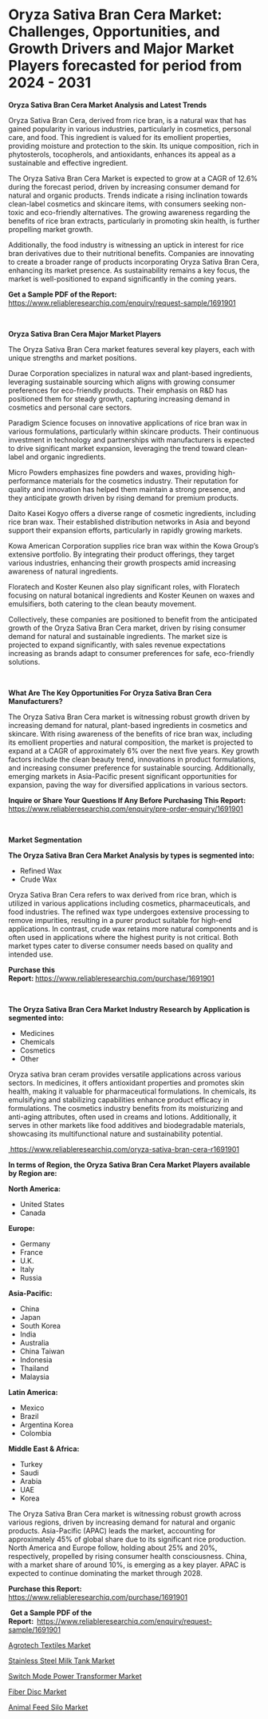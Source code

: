 <p><h1>Oryza Sativa Bran Cera Market: Challenges, Opportunities, and Growth Drivers and Major Market Players forecasted for period from 2024 - 2031</h1></p><p><strong>Oryza Sativa Bran Cera Market Analysis and Latest Trends</strong></p>
<p><p>Oryza Sativa Bran Cera, derived from rice bran, is a natural wax that has gained popularity in various industries, particularly in cosmetics, personal care, and food. This ingredient is valued for its emollient properties, providing moisture and protection to the skin. Its unique composition, rich in phytosterols, tocopherols, and antioxidants, enhances its appeal as a sustainable and effective ingredient.</p><p>The Oryza Sativa Bran Cera Market is expected to grow at a CAGR of 12.6% during the forecast period, driven by increasing consumer demand for natural and organic products. Trends indicate a rising inclination towards clean-label cosmetics and skincare items, with consumers seeking non-toxic and eco-friendly alternatives. The growing awareness regarding the benefits of rice bran extracts, particularly in promoting skin health, is further propelling market growth.</p><p>Additionally, the food industry is witnessing an uptick in interest for rice bran derivatives due to their nutritional benefits. Companies are innovating to create a broader range of products incorporating Oryza Sativa Bran Cera, enhancing its market presence. As sustainability remains a key focus, the market is well-positioned to expand significantly in the coming years.</p></p>
<p><strong>Get a Sample PDF of the Report:&nbsp;</strong> <a href="https://www.reliableresearchiq.com/enquiry/request-sample/1691901?utm_campaign=1257&utm_medium=2&utm_source=Github&utm_content=ia&utm_term=19102024&utm_id=oryza-sativa-bran-cera">https://www.reliableresearchiq.com/enquiry/request-sample/1691901</a></p>
<p>&nbsp;</p>
<p><strong>Oryza Sativa Bran Cera Major Market Players</strong></p>
<p><p>The Oryza Sativa Bran Cera market features several key players, each with unique strengths and market positions. </p><p>Durae Corporation specializes in natural wax and plant-based ingredients, leveraging sustainable sourcing which aligns with growing consumer preferences for eco-friendly products. Their emphasis on R&D has positioned them for steady growth, capturing increasing demand in cosmetics and personal care sectors.</p><p>Paradigm Science focuses on innovative applications of rice bran wax in various formulations, particularly within skincare products. Their continuous investment in technology and partnerships with manufacturers is expected to drive significant market expansion, leveraging the trend toward clean-label and organic ingredients.</p><p>Micro Powders emphasizes fine powders and waxes, providing high-performance materials for the cosmetics industry. Their reputation for quality and innovation has helped them maintain a strong presence, and they anticipate growth driven by rising demand for premium products.</p><p>Daito Kasei Kogyo offers a diverse range of cosmetic ingredients, including rice bran wax. Their established distribution networks in Asia and beyond support their expansion efforts, particularly in rapidly growing markets.</p><p>Kowa American Corporation supplies rice bran wax within the Kowa Group’s extensive portfolio. By integrating their product offerings, they target various industries, enhancing their growth prospects amid increasing awareness of natural ingredients.</p><p>Floratech and Koster Keunen also play significant roles, with Floratech focusing on natural botanical ingredients and Koster Keunen on waxes and emulsifiers, both catering to the clean beauty movement.</p><p>Collectively, these companies are positioned to benefit from the anticipated growth of the Oryza Sativa Bran Cera market, driven by rising consumer demand for natural and sustainable ingredients. The market size is projected to expand significantly, with sales revenue expectations increasing as brands adapt to consumer preferences for safe, eco-friendly solutions.</p></p>
<p>&nbsp;</p>
<p><strong>What Are The Key Opportunities For Oryza Sativa Bran Cera Manufacturers?</strong></p>
<p><p>The Oryza Sativa Bran Cera market is witnessing robust growth driven by increasing demand for natural, plant-based ingredients in cosmetics and skincare. With rising awareness of the benefits of rice bran wax, including its emollient properties and natural composition, the market is projected to expand at a CAGR of approximately 6% over the next five years. Key growth factors include the clean beauty trend, innovations in product formulations, and increasing consumer preference for sustainable sourcing. Additionally, emerging markets in Asia-Pacific present significant opportunities for expansion, paving the way for diversified applications in various sectors.</p></p>
<p><strong>Inquire or Share Your Questions If Any Before Purchasing This Report:</strong> <a href="https://www.reliableresearchiq.com/enquiry/pre-order-enquiry/1691901?utm_campaign=1257&utm_medium=2&utm_source=Github&utm_content=ia&utm_term=19102024&utm_id=oryza-sativa-bran-cera">https://www.reliableresearchiq.com/enquiry/pre-order-enquiry/1691901</a></p>
<p>&nbsp;</p>
<p><strong>Market Segmentation</strong></p>
<p><strong>The Oryza Sativa Bran Cera Market Analysis by types is segmented into:</strong></p>
<p><ul><li>Refined Wax</li><li>Crude Wax</li></ul></p>
<p><p>Oryza Sativa Bran Cera refers to wax derived from rice bran, which is utilized in various applications including cosmetics, pharmaceuticals, and food industries. The refined wax type undergoes extensive processing to remove impurities, resulting in a purer product suitable for high-end applications. In contrast, crude wax retains more natural components and is often used in applications where the highest purity is not critical. Both market types cater to diverse consumer needs based on quality and intended use.</p></p>
<p><strong>Purchase this Report:&nbsp;</strong><a href="https://www.reliableresearchiq.com/purchase/1691901?utm_campaign=1257&utm_medium=2&utm_source=Github&utm_content=ia&utm_term=19102024&utm_id=oryza-sativa-bran-cera">https://www.reliableresearchiq.com/purchase/1691901</a></p>
<p>&nbsp;</p>
<p><strong>The Oryza Sativa Bran Cera Market Industry Research by Application is segmented into:</strong></p>
<p><ul><li>Medicines</li><li>Chemicals</li><li>Cosmetics</li><li>Other</li></ul></p>
<p><p>Oryza sativa bran ceram provides versatile applications across various sectors. In medicines, it offers antioxidant properties and promotes skin health, making it valuable for pharmaceutical formulations. In chemicals, its emulsifying and stabilizing capabilities enhance product efficacy in formulations. The cosmetics industry benefits from its moisturizing and anti-aging attributes, often used in creams and lotions. Additionally, it serves in other markets like food additives and biodegradable materials, showcasing its multifunctional nature and sustainability potential.</p></p>
<p><a href="https://www.reliableresearchiq.com/oryza-sativa-bran-cera-r1691901?utm_campaign=1257&utm_medium=2&utm_source=Github&utm_content=ia&utm_term=19102024&utm_id=oryza-sativa-bran-cera">&nbsp;https://www.reliableresearchiq.com/oryza-sativa-bran-cera-r1691901</a></p>
<p><strong>In terms of Region, the Oryza Sativa Bran Cera Market Players available by Region are:</strong></p>
<p>
    <p> <strong> North America: </strong>
        <ul>
            <li>United States</li>
            <li>Canada</li>
        </ul>
        </p> 
    <p> <strong> Europe: </strong>
        <ul>
            <li>Germany</li>
            <li>France</li>
            <li>U.K.</li>
            <li>Italy</li>
            <li>Russia</li>
        </ul>
        </p> 
    <p> <strong> Asia-Pacific: </strong>
        <ul>
            <li>China</li>
            <li>Japan</li>
            <li>South Korea</li>
            <li>India</li>
            <li>Australia</li>
            <li>China Taiwan</li>
            <li>Indonesia</li>
            <li>Thailand</li>
            <li>Malaysia</li>
        </ul>
        </p> 
    <p> <strong> Latin America: </strong>
        <ul>
            <li>Mexico</li>
            <li>Brazil</li>
            <li>Argentina Korea</li>
            <li>Colombia</li>
        </ul>
        </p> 
    <p> <strong> Middle East & Africa: </strong>
        <ul>
            <li>Turkey</li>
            <li>Saudi</li>
            <li>Arabia</li>
            <li>UAE</li>
            <li>Korea</li>
        </ul>
    </p>
    </p>
<p><p>The Oryza Sativa Bran Cera market is witnessing robust growth across various regions, driven by increasing demand for natural and organic products. Asia-Pacific (APAC) leads the market, accounting for approximately 45% of global share due to its significant rice production. North America and Europe follow, holding about 25% and 20%, respectively, propelled by rising consumer health consciousness. China, with a market share of around 10%, is emerging as a key player. APAC is expected to continue dominating the market through 2028.</p></p>
<p><strong>Purchase this Report: </strong><a href="https://www.reliableresearchiq.com/purchase/1691901?utm_campaign=1257&utm_medium=2&utm_source=Github&utm_content=ia&utm_term=19102024&utm_id=oryza-sativa-bran-cera">https://www.reliableresearchiq.com/purchase/1691901</a></p>
<p>&nbsp;<strong>Get a Sample PDF of the Report:&nbsp;&nbsp;</strong><a href="https://www.reliableresearchiq.com/enquiry/request-sample/1691901?utm_campaign=1257&utm_medium=2&utm_source=Github&utm_content=ia&utm_term=19102024&utm_id=oryza-sativa-bran-cera">https://www.reliableresearchiq.com/enquiry/request-sample/1691901</a></p>
<p><strong></strong></p>
<p><p><a href="https://github.com/cydskenna/Market-Research-Report-List-1/blob/main/agrotech-textiles-market.md?utm_campaign=1257&utm_medium=2&utm_source=Github&utm_content=ia&utm_term=19102024&utm_id=oryza-sativa-bran-cera">Agrotech Textiles Market</a></p><p><a href="https://issuu.com/reportprime-2/docs/stainless-steel-milk-tank-market-si_3bb02f835c23dc?utm_campaign=1257&utm_medium=2&utm_source=Github&utm_content=ia&utm_term=19102024&utm_id=oryza-sativa-bran-cera">Stainless Steel Milk Tank Market</a></p><p><a href="https://www.linkedin.com/pulse/switch-mode-power-transformer-market-navigating-challenges-05ikc?utm_campaign=1257&utm_medium=2&utm_source=Github&utm_content=ia&utm_term=19102024&utm_id=oryza-sativa-bran-cera">Switch Mode Power Transformer Market</a></p><p><a href="https://www.linkedin.com/pulse/unlocking-growth-potential-strategic-analysis-fiber-disc-market-ckqpc?utm_campaign=1257&utm_medium=2&utm_source=Github&utm_content=ia&utm_term=19102024&utm_id=oryza-sativa-bran-cera">Fiber Disc Market</a></p><p><a href="https://issuu.com/reportprime-2/docs/animal-feed-silo-market-size-2030.p_a30a93402f2b34?utm_campaign=1257&utm_medium=2&utm_source=Github&utm_content=ia&utm_term=19102024&utm_id=oryza-sativa-bran-cera">Animal Feed Silo Market</a></p></p>